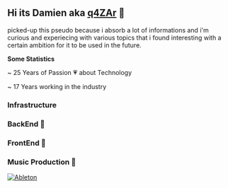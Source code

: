 ## Hi its Damien aka [q4ZAr](https://en.wikipedia.org/wiki/Quasar) 👋

picked-up this pseudo because i absorb a lot of informations and i'm curious and experiecing with various topics that i found interesting with a certain ambition for it to be used in the future.

**Some Statistics**

~ 25 Years of Passion 💗 about Technology

~ 17 Years working in the industry

### Infrastructure

### BackEnd 🎼

### FrontEnd 🎼

### Music Production 🎼
[![Ableton ](https://skillicons.dev/icons?i=ableton)]()